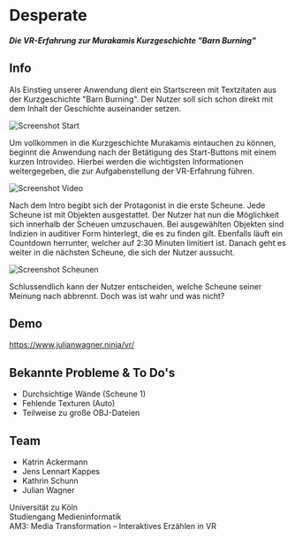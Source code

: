 # Desperate
#### *Die VR-Erfahrung zur Murakamis Kurzgeschichte "Barn Burning"*

## Info

Als Einstieg unserer Anwendung dient ein Startscreen mit Textzitaten aus der Kurzgeschichte "Barn Burning". Der Nutzer soll sich schon direkt mit dem Inhalt der Geschichte auseinander setzen.

![Screenshot Start](https://github.com/moran284/desperate/blob/master/assets/screenshots/screenshot-start.png "Screenshot Start")

Um vollkommen in die Kurzgeschichte Murakamis eintauchen zu können, beginnt die Anwendung nach der Betätigung des Start-Buttons mit einem kurzen Introvideo. Hierbei werden die wichtigsten Informationen weitergegeben, die zur Aufgabenstellung der VR-Erfahrung führen. 

![Screenshot Video](https://github.com/moran284/desperate/blob/master/assets/screenshots/screenshot-video.png "Screenshot Video")

Nach dem Intro begibt sich der Protagonist in die erste Scheune. Jede Scheune ist mit Objekten ausgestattet. Der Nutzer hat nun die Möglichkeit sich innerhalb der Scheuen umzuschauen. Bei ausgewählten Objekten sind Indizien in auditiver Form hinterlegt, die es zu finden gilt. Ebenfalls läuft ein Countdown herrunter, welcher auf 2:30 Minuten limitiert ist. Danach geht es weiter in die nächsten Scheune, die sich der Nutzer aussucht. 

![Screenshot Scheunen](https://github.com/moran284/desperate/blob/master/assets/screenshots/screenshot-barns.png "Screenshot Scheunen")

Schlussendlich kann der Nutzer entscheiden, welche Scheune seiner Meinung nach abbrennt. Doch was ist wahr und was nicht?

## Demo

https://www.julianwagner.ninja/vr/

## Bekannte Probleme & To Do's

* Durchsichtige Wände (Scheune 1)
* Fehlende Texturen (Auto)
* Teilweise zu große OBJ-Dateien

## Team

* Katrin Ackermann
* Jens Lennart Kappes
* Kathrin Schunn
* Julian Wagner

Universität zu Köln  
Studiengang Medieninformatik  
AM3: Media Transformation – Interaktives Erzählen in VR
